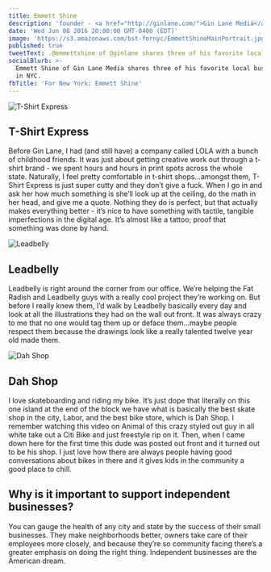 ```yaml
---
title: Emmett Shine
description: 'founder - <a href="http://ginlane.com/">Gin Lane Media</a>'
date: 'Wed Jun 08 2016 20:00:00 GMT-0400 (EDT)'
image: 'https://s3.amazonaws.com/bst-fornyc/EmmettShineMainPortrait.jpg'
published: true
tweetText: .@emmettshine of @ginlane shares three of his favorite local businesses in NYC
socialBlurb: >-
  Emmett Shine of Gin Lane Media shares three of his favorite local businesses
  in NYC.
fbTitle: 'For New York: Emmett Shine'
---
```


![T-Shirt Express](https://s3.amazonaws.com/bst-fornyc/TShirtExpressInterior.jpg)

## T-Shirt Express

Before Gin Lane, I had (and still have) a company called LOLA with a bunch of childhood friends. It was just about getting creative work out through a t-shirt brand - we spent hours and hours in print spots across the whole state. Naturally, I feel pretty comfortable in t-shirt shops...amongst them, T-Shirt Express is just super cutty and they don’t give a fuck. When I go in and ask her how much something is she’ll look up at the ceiling, do the math in her head, and give me a quote. Nothing they do is perfect, but that actually makes everything better - it’s nice to have something with tactile, tangible imperfections in the digital age. It’s almost like a tattoo; proof that something was done by hand.

![Leadbelly](https://s3.amazonaws.com/bst-fornyc/EmmettShineLeadbelly.jpg)

## Leadbelly

Leadbelly is right around the corner from our office. We’re helping the Fat Radish and Leadbelly guys with a really cool project they’re working on. But before I really knew them, I’d walk by Leadbelly basically every day and look at all the illustrations they had on the wall out front. It was always crazy to me that no one would tag them up or deface them...maybe people respect them because the drawings look like a really talented twelve year old made them.

![Dah Shop](https://s3.amazonaws.com/bst-fornyc/EmmettShineDahShop.jpg)
## Dah Shop

I love skateboarding and riding my bike. It’s just dope that literally on this one island at the end of the block we have what is basically the best skate shop in the city, Labor, and the best bike store, which is Dah Shop. I remember watching this video on Animal of this crazy styled out guy in all white take out a Citi Bike and just freestyle rip on it. Then, when I came down here for the first time this dude was posted out front and it turned out to be his shop. I just love how there are always people having good conversations about bikes in there and it gives kids in the community a good place to chill.

## Why is it important to support independent businesses?

You can gauge the health of any city and state by the success of their small businesses. They make neighborhoods better, owners take care of their employees more closely, and because they’re so community facing there’s a greater emphasis on doing the right thing. Independent businesses are the American dream.
